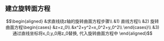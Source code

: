## 建立旋转面方程
$$\begin{aligned}
&求直线绕z轴的旋转曲面方程步骤\\
&1) 直线方程\\
&2) 旋转曲面方程\begin{cases}
&z=z_0\\
&x^2+y^2=x_0^2+y_0^2\\
\end{cases}\\ 
&3)通过直线坐标将x_0,y_0用z_0替换, 代入旋转曲面方程中
\end{aligned}$$
